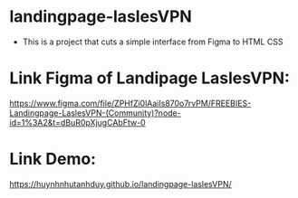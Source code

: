 # landingpage-laslesVPN

- This is a project that cuts a simple interface from Figma to HTML CSS

# Link Figma of Landipage LaslesVPN:

https://www.figma.com/file/ZPHfZi0lAaiIs870o7rvPM/FREEBIES-Landingpage-LaslesVPN-(Community)?node-id=1%3A2&t=dBuR0pXjugCAbFtw-0

# Link Demo:

https://huynhnhutanhduy.github.io/landingpage-laslesVPN/
